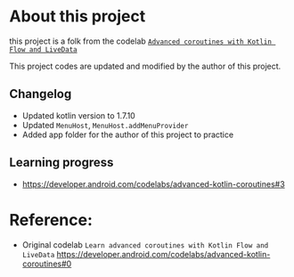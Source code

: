 # About this project

this project is a folk from the codelab [`Advanced coroutines with Kotlin Flow and LiveData`](https://developer.android.com/codelabs/advanced-kotlin-coroutines#0)

This project codes are updated and modified by the author of this project.

## Changelog
* Updated kotlin version to 1.7.10
* Updated `MenuHost`, `MenuHost.addMenuProvider`
* Added app folder for the author of this project to practice

## Learning progress
* https://developer.android.com/codelabs/advanced-kotlin-coroutines#3

# Reference:
* Original codelab `Learn advanced coroutines with Kotlin Flow and LiveData` https://developer.android.com/codelabs/advanced-kotlin-coroutines#0